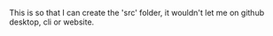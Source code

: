 This is so that I can create the 'src' folder, it wouldn't let me on github desktop, cli or website.
